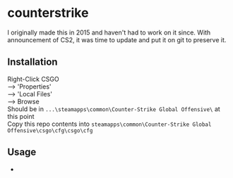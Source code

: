# counterstrike

I originally made this in 2015 and haven't had to work on it since. With announcement of CS2, it
 was time to update and put it on git to preserve it.

## Installation

Right-Click CSGO\
--> 'Properties'\
--> 'Local Files'\
-->  Browse\
Should be in `...\steamapps\common\Counter-Strike Global Offensive\` at this point\
Copy this repo contents into `steamapps\common\Counter-Strike Global Offensive\csgo\cfg\csgo\cfg`

## Usage

-
